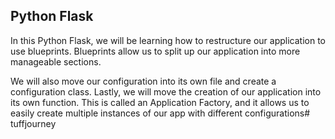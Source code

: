 ## Python Flask

In this Python Flask, we will be learning how to restructure our application to use blueprints. Blueprints allow us to split up our application into more manageable sections. 

We will also move our configuration into its own file and create a configuration class. Lastly, we will move the creation of our application into its own function. This is called an Application Factory, and it allows us to easily create multiple instances of our app with different configurations# tuffjourney
